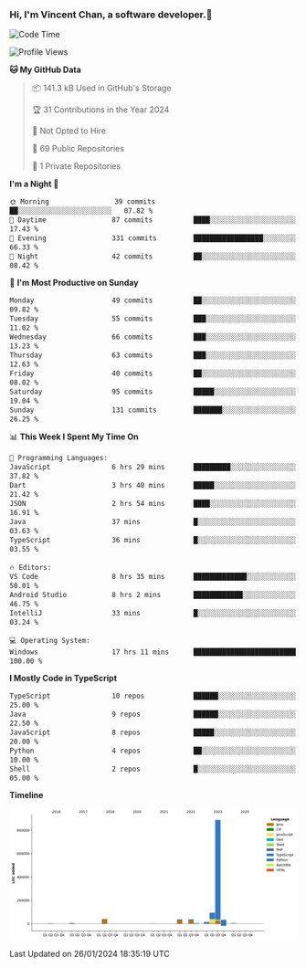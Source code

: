 ### Hi, I'm Vincent Chan, a software developer.👋

<!--
**hkvincent/hkvincent** is a ✨ _special_ ✨ repository because its `README.md` (this file) appears on your GitHub profile.

Here are some ideas to get you started:

- 🔭 I’m currently working on ...
- 🌱 I’m currently learning ...
- 👯 I’m looking to collaborate on ...
- 🤔 I’m looking for help with ...
- 💬 Ask me about ...
- 📫 How to reach me: ...
- 😄 Pronouns: ...
- ⚡ Fun fact: ...
-->
<!--START_SECTION:waka-->
![Code Time](http://img.shields.io/badge/Code%20Time-750%20hrs%2044%20mins-blue)

![Profile Views](http://img.shields.io/badge/Profile%20Views-0-blue)

**🐱 My GitHub Data** 

> 📦 141.3 kB Used in GitHub's Storage 
 > 
> 🏆 31 Contributions in the Year 2024
 > 
> 🚫 Not Opted to Hire
 > 
> 📜 69 Public Repositories 
 > 
> 🔑 1 Private Repositories 
 > 
**I'm a Night 🦉** 

```text
🌞 Morning                39 commits          ██░░░░░░░░░░░░░░░░░░░░░░░   07.82 % 
🌆 Daytime                87 commits          ████░░░░░░░░░░░░░░░░░░░░░   17.43 % 
🌃 Evening                331 commits         █████████████████░░░░░░░░   66.33 % 
🌙 Night                  42 commits          ██░░░░░░░░░░░░░░░░░░░░░░░   08.42 % 
```
📅 **I'm Most Productive on Sunday** 

```text
Monday                   49 commits          ██░░░░░░░░░░░░░░░░░░░░░░░   09.82 % 
Tuesday                  55 commits          ███░░░░░░░░░░░░░░░░░░░░░░   11.02 % 
Wednesday                66 commits          ███░░░░░░░░░░░░░░░░░░░░░░   13.23 % 
Thursday                 63 commits          ███░░░░░░░░░░░░░░░░░░░░░░   12.63 % 
Friday                   40 commits          ██░░░░░░░░░░░░░░░░░░░░░░░   08.02 % 
Saturday                 95 commits          █████░░░░░░░░░░░░░░░░░░░░   19.04 % 
Sunday                   131 commits         ███████░░░░░░░░░░░░░░░░░░   26.25 % 
```


📊 **This Week I Spent My Time On** 

```text
💬 Programming Languages: 
JavaScript               6 hrs 29 mins       █████████░░░░░░░░░░░░░░░░   37.82 % 
Dart                     3 hrs 40 mins       █████░░░░░░░░░░░░░░░░░░░░   21.42 % 
JSON                     2 hrs 54 mins       ████░░░░░░░░░░░░░░░░░░░░░   16.91 % 
Java                     37 mins             █░░░░░░░░░░░░░░░░░░░░░░░░   03.63 % 
TypeScript               36 mins             █░░░░░░░░░░░░░░░░░░░░░░░░   03.55 % 

🔥 Editors: 
VS Code                  8 hrs 35 mins       █████████████░░░░░░░░░░░░   50.01 % 
Android Studio           8 hrs 2 mins        ████████████░░░░░░░░░░░░░   46.75 % 
IntelliJ                 33 mins             █░░░░░░░░░░░░░░░░░░░░░░░░   03.24 % 

💻 Operating System: 
Windows                  17 hrs 11 mins      █████████████████████████   100.00 % 
```

**I Mostly Code in TypeScript** 

```text
TypeScript               10 repos            ██████░░░░░░░░░░░░░░░░░░░   25.00 % 
Java                     9 repos             ██████░░░░░░░░░░░░░░░░░░░   22.50 % 
JavaScript               8 repos             █████░░░░░░░░░░░░░░░░░░░░   20.00 % 
Python                   4 repos             ██░░░░░░░░░░░░░░░░░░░░░░░   10.00 % 
Shell                    2 repos             █░░░░░░░░░░░░░░░░░░░░░░░░   05.00 % 
```



**Timeline**

![Lines of Code chart](https://raw.githubusercontent.com/hkvincent/hkvincent/main/assets/bar_graph.png)


 Last Updated on 26/01/2024 18:35:19 UTC
<!--END_SECTION:waka-->
